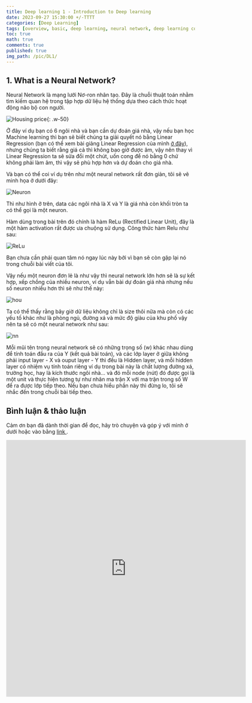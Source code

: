```yaml
---
title: Deep learning 1 - Introduction to Deep learning
date: 2023-09-27 15:30:00 +/-TTTT
categories: [Deep Learning]
tags: [overview, basic, deep learning, neural network, deep learning coursera]
toc: true
math: true
comments: true
published: true
img_path: /pic/DL1/
---
```




## 1. What is a Neural Network?

Neural Network là mạng lưới Nơ-ron nhân tạo. Đây là chuỗi thuật toán nhằm tìm kiếm quan hệ trong tập hợp dữ liệu hệ thống dựa theo cách thức hoạt động não bộ con người. 

![Housing price](housingprice.png){: .w-50}

Ở đây ví dụ bạn có 6 ngôi nhà và bạn cần dự đoán giá nhà, vậy nếu bạn học Machine learning thì bạn sẽ biết chúng ta giải quyết nó bằng Linear Regression (bạn có thể xem bài giảng Linear Regression của mình [ở đây](https://github.com/AppSalmon/Machine-learning-lecture-of-AI-Faster-team/tree/main/Lecture02_LinearRegression)), nhưng chúng ta biết rằng giá cả thì không bao giờ được âm, vậy nên thay vì Linear Regression ta sẽ sửa đổi một chút, uốn cong để nó bằng 0 chứ không phải làm âm, thì vậy sẽ phù hợp hơn và dự đoán cho giá nhà.

Và bạn có thể coi ví dụ trên như một neural network rất đơn giản, tôi sẽ vẽ minh họa ở dưới đây:

![Neuron](neuron.png)

Thì như hình ở trên, data các ngôi nhà là X và Y là giá nhà còn khối tròn ta có thể gọi là một neuron.

Hàm dùng trong bài trên đó chính là hàm ReLu (Rectified Linear Unit), đây là một hàm activation rất được ưa chuộng sử dụng. Công thức hàm Relu như sau:

![ReLu](relu.png)

Bạn chưa cần phải quan tâm nó ngay lúc này bởi vì bạn sẽ còn gặp lại nó trong chuỗi bài viết của tôi.

Vậy nếu một neuron đơn lẻ là như vậy thì neural network lớn hơn sẽ là sự kết hợp, xếp chồng của nhiều neuron, ví dụ vẫn bài dự đoán giá nhà nhưng nếu số neuron nhiều hơn thì sẽ như thế này:

![hou](hou.png)

Ta có thể thấy rằng bây giờ dữ liệu không chỉ là size thôi nữa mà còn có các yếu tố khác như là phòng ngủ, đường xá và mức độ giàu của khu phố vậy nên ta sẽ có một neural network như sau:

![nn](nn.png)


Mỗi mũi tên trong neural network sẽ có những trọng số (w) khác nhau dùng để tính toán đầu ra của Y (kết quả bài toán), và các lớp layer ở giữa không phải input layer - X và ouput layer - Y thì đều là Hidden layer, và mỗi hidden layer có nhiệm vụ tính toán riêng ví dụ trong bài này là chất lượng đường xá, trường học, hay là kích thước ngôi nhà... và đó mỗi node (nút) đó được gọi là một unit và thực hiện tương tự như nhân ma trận X với ma trận trong số W để ra được lớp tiếp theo. Nếu bạn chưa hiểu phần này thì đừng lo, tôi sẽ nhắc đến trong chuỗi bài tiếp theo.



## Bình luận & thảo luận

Cảm ơn bạn đã dành thời gian để đọc, hãy trò chuyện và góp ý với mình ở dưới hoặc vào bằng <a href = "https://forms.gle/ZUrzUFKadCJBAEzaA"> link </a>.

<iframe src="https://docs.google.com/forms/d/e/1FAIpQLSdYX6124QWR49d27Gu08whQH9MhDvXeW9o4KkA-kblLt4URwA/viewform?embedded=true" width="640" height="686" frameborder="0" marginheight="0" marginwidth="0">Đang tải…</iframe>
